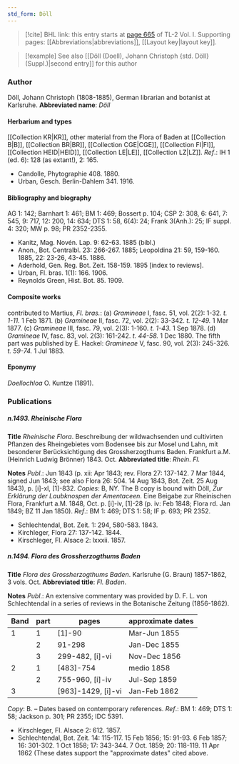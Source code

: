 ```yaml
---
std_form: Döll
---
```


> [!cite] BHL link: this entry starts at [page 665](https://www.biodiversitylibrary.org/page/33120796) of TL-2 Vol. I.
> Supporting pages: [[Abbreviations|abbreviations]], [[Layout key|layout key]].

> [!example] See also [[Döll (Doell), Johann Christoph {std. Döll} (Suppl.)|second entry]] for this author

### Author

Döll, Johann Christoph (1808-1885), German librarian and botanist at Karlsruhe. 
**Abbreviated name**: *Döll*

#### Herbarium and types

[[Collection KR|KR]], other material from the Flora of Baden at [[Collection B|B]], [[Collection BR|BR]], [[Collection CGE|CGE]], [[Collection FI|FI]], [[Collection HEID|HEID]], [[Collection LE|LE]], [[Collection LZ|LZ]].
*Ref*.: IH 1 (ed. 6): 128 (as extant!), 2: 165.
- Candolle, Phytographie 408. 1880.
- Urban, Gesch. Berlin-Dahlem 341. 1916.

#### Bibliography and biography

AG 1: 142; Barnhart 1: 461; BM 1: 469; Bossert p. 104; CSP 2: 308, 6: 641, 7: 545, 9: 717, 12: 200, 14: 634; DTS 1: 58, 6(4): 24; Frank 3(Anh.): 25; IF suppl. 4: 320; MW p. 98; PR 2352-2355.
- Kanitz, Mag. Novén. Lap. 9: 62-63. 1885 (bibl.)
- Anon., Bot. Centralbl. 23: 266-267. 1885; Leopoldina 21: 59, 159-160. 1885, 22: 23-26, 43-45. 1886.
- Aderhold, Gen. Reg. Bot. Zeit. 158-159. 1895 \[index to reviews\].
- Urban, Fl. bras. 1(1): 166. 1906.
- Reynolds Green, Hist. Bot. 85. 1909.

#### Composite works

contributed to Martius, *Fl. bras.*:
(a) *Gramineae* I, fasc. 51, vol. 2(2): 1-32. *t. 1-11.* 1 Feb 1871.
(b) *Gramineae* II, fasc. 72, vol. 2(2): 33-342. *t. 12-49.* 1 Mar 1877.
(c) *Gramineae* III, fasc. 79, vol. 2(3): 1-160. *t. 1-43.* 1 Sep 1878.
(d) *Gramineae* IV, fasc. 83, vol. 2(3): 161-242. *t. 44-58.* 1 Dec 1880. The fifth part was published by E. Hackel: *Gramineae* V, fasc. 90, vol. 2(3): 245-326. *t. 59-74.* 1 Jul 1883.

#### Eponymy

*Doellochloa* O. Kuntze (1891).

### Publications

##### n.1493. Rheinische Flora

**Title**
*Rheinische Flora*. Beschreibung der wildwachsenden und cultivirten Pflanzen des Rheingebietes vom Bodensee bis zur Mosel und Lahn, mit besonderer Berücksichtigung des Grossherzogthums Baden. Frankfurt a.M. (Heinrich Ludwig Brönner) 1843. Oct.
**Abbreviated title**: *Rhein. Fl.*

**Notes**
*Publ*.: Jun 1843 (p. xii: Apr 1843; rev. Flora 27: 137-142. 7 Mar 1844, signed Jun 1843; see also Flora 26: 504. 14 Aug 1843, Bot. Zeit. 25 Aug 1843), p. \[i\]-xl, \[1\]-832. *Copies*: B, NY.
The B copy is bound with Döll, *Zur Erklärung der Laubknospen der Amentaceen*. Eine Beigabe zur Rheinischen Flora, Frankfurt a.M. 1848, Oct. p. \[i\]-iv, \[1\]-28 (p. iv: Feb 1848; Flora rd. Jan 1849; BZ 11 Jan 1850).
*Ref*.: BM 1: 469; DTS 1: 58; IF p. 693; PR 2352.
- Schlechtendal, Bot. Zeit. 1: 294, 580-583. 1843.
- Kirchleger, Flora 27: 137-142. 1844.
- Kirschleger, Fl. Alsace 2: lxxxii. 1857.

##### n.1494. Flora des Grossherzogthums Baden

**Title**
*Flora des Grossherzogthums Baden*. Karlsruhe (G. Braun) 1857-1862, 3 vols. Oct.
**Abbreviated title**: *Fl. Baden*.

**Notes**
*Publ*.: An extensive commentary was provided by D. F. L. von Schlechtendal in a series of reviews in the Botanische Zeitung (1856-1862).

|Band	|part	|pages	|approximate dates|
|---	|---	|---	|---	|
|1	|1	|\[1\]-90	|Mar-Jun 1855|
|	|2	|91-298	|Jan-Dec 1855|
|	|3	|299-482, \[i\]-vi	|Nov-Dec 1856|
|2	|1	|\[483\]-754	|medio 1858|
|	|2	|755-960, \[i\]-iv	|Jul-Sep 1859|
|3	|	|\[963\]-1429, \[i\]-vi	|Jan-Feb 1862|

*Copy*: B. – Dates based on contemporary references.
*Ref*.: BM 1: 469; DTS 1: 58; Jackson p. 301; PR 2355; IDC 5391.
- Kirschleger, Fl. Alsace 2: 612. 1857.
- Schlechtendal, Bot. Zeit. 14: 115-117. 15 Feb 1856; 15: 91-93. 6 Feb 1857; 16: 301-302. 1 Oct 1858; 17: 343-344. 7 Oct. 1859; 20: 118-119. 11 Apr 1862 (These dates support the "approximate dates" cited above.

